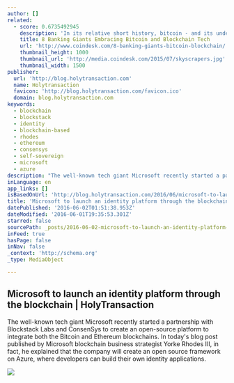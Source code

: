 ```yaml
---
author: []
related:
  - score: 0.6735492945
    description: 'In its relative short history, bitcoin - and its underlying technology the blockchain - have captivated thinkers around the world, but not everyone was quick to see the potential. Due in part to its initial billing as a threat to the traditional financial ecosystem, these institutions have perhaps understandably responded with sharp critiques and deep skepticism for the technology.'
    title: 8 Banking Giants Embracing Bitcoin and Blockchain Tech
    url: 'http://www.coindesk.com/8-banking-giants-bitcoin-blockchain/'
    thumbnail_height: 1000
    thumbnail_url: 'http://media.coindesk.com/2015/07/skyscrapers.jpg'
    thumbnail_width: 1500
publisher:
  url: 'http://blog.holytransaction.com'
  name: Holytransaction
  favicon: 'http://blog.holytransaction.com/favicon.ico'
  domain: blog.holytransaction.com
keywords:
  - blockchain
  - blockstack
  - identity
  - blockchain-based
  - rhodes
  - ethereum
  - consensys
  - self-sovereign
  - microsoft
  - azure
description: "The well-known tech giant Microsoft recently started a partnership with Blockstack Labs and ConsenSys to create an open-source platform to integrate both the Bitcoin and Ethereum blockchains. In today's blog post published by Microsoft blockchain business strategist Yorke Rhodes III, in fact, he explained that the company will create an open source framework on Azure, where developers can build their own identity applications."
inLanguage: en
app_links: []
isBasedOnUrl: 'http://blog.holytransaction.com/2016/06/microsoft-to-launch-identity-platform.html'
title: 'Microsoft to launch an identity platform through the blockchain | HolyTransaction'
datePublished: '2016-06-02T01:51:38.953Z'
dateModified: '2016-06-01T19:35:53.301Z'
starred: false
sourcePath: _posts/2016-06-02-microsoft-to-launch-an-identity-platform-through-the-blockch.md
inFeed: true
hasPage: false
inNav: false
_context: 'http://schema.org'
_type: MediaObject

---
```

<article style=""><h1>Microsoft to launch an identity platform through the blockchain | HolyTransaction</h1><p>The well-known tech giant Microsoft recently started a partnership with Blockstack Labs and ConsenSys to create an open-source platform to integrate both the Bitcoin and Ethereum blockchains. In today's blog post published by Microsoft blockchain business strategist Yorke Rhodes III, in fact, he explained that the company will create an open source framework on Azure, where developers can build their own identity applications.</p><img src="https://4.bp.blogspot.com/-79sy1wnF_1g/V08YcY6_CAI/AAAAAAAAAf8/_ApN2gN2z8omreqdthx9np5_hgLvJiIPQCLcB/w1200-h630-p-nu/hand-stamp-1427152.jpg" /></article>